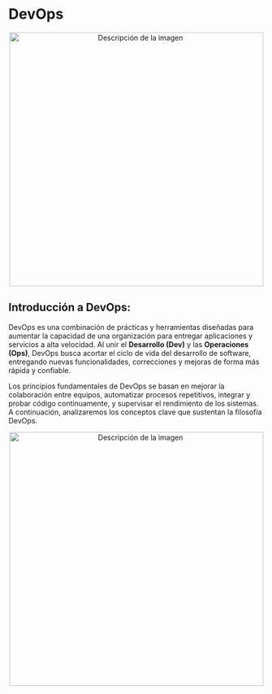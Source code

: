 # DevOps

<p align="center">
  <img src="https://raw.githubusercontent.com/carmocace/DevOps/refs/heads/main/Imagenes/DEVOPS2.jpeg" alt="Descripción de la imagen" width="500"/>
</p>

## Introducción a DevOps:

DevOps es una combinación de prácticas y herramientas diseñadas para aumentar la 
capacidad de una organización para entregar aplicaciones y servicios a alta velocidad. 
Al unir el **Desarrollo (Dev)** y las **Operaciones (Ops)**, DevOps busca acortar el ciclo de 
vida del desarrollo de software, entregando nuevas funcionalidades, correcciones y 
mejoras de forma más rápida y confiable. 

Los principios fundamentales de DevOps se basan en mejorar la colaboración entre 
equipos, automatizar procesos repetitivos, integrar y probar código continuamente, y 
supervisar el rendimiento de los sistemas. A continuación, analizaremos los conceptos 
clave que sustentan la filosofía DevOps.

<p align="center">
  <img src="https://raw.githubusercontent.com/carmocace/DevOps/refs/heads/main/Imagenes/DEVOPS2.jpeg" alt="Descripción de la imagen" width="500"/>
</p>

